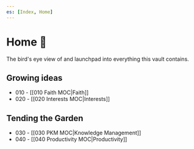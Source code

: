 ```yaml
---
es: [Index, Home]
---
```

# Home 🌱
The bird's eye view of and launchpad into everything this vault contains.

## Growing ideas
* 010 - [[010 Faith MOC|Faith]]
* 020 - [[020 Interests MOC|Interests]]

## Tending the Garden
* 030 - [[030 PKM MOC|Knowledge Management]]
* 040 -  [[040 Productivity MOC|Productivity]]